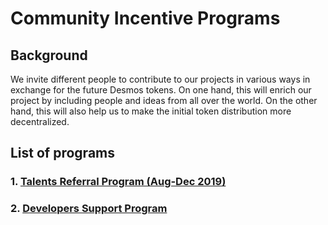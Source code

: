# Community Incentive Programs

## Background

We invite different people to contribute to our projects in various ways in exchange for the future Desmos tokens. On one hand, this will enrich our project by including people and ideas from all over the world. On the other hand, this will also help us to make the initial token distribution more decentralized. 

## List of programs

### 1. [Talents Referral Program (Aug-Dec 2019)](https://github.com/desmos-labs/community-incentive/blob/master/talents-referral.md)
### 2. [Developers Support Program](https://github.com/desmos-labs/community-incentive/blob/master/developers-support-program.md)
